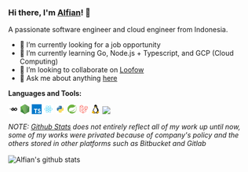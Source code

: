 ### Hi there, I'm [Alfian](https://alfianmaulana.com)! 👋

A passionate software engineer and cloud engineer from Indonesia.

- 🔭 I’m currently looking for a job opportunity
- 🌱 I’m currently learning Go, Node.js + Typescript, and GCP (Cloud Computing)
- 👯 I’m looking to collaborate on [Loofow](https://www.loofow.com)
- 💬 Ask me about anything [here](https://github.com/alfinm01/alfinm01/issues)

**Languages and Tools:**  

<code><img height="20" src="https://raw.githubusercontent.com/github/explore/80688e429a7d4ef2fca1e82350fe8e3517d3494d/topics/go/go.png"></code>
<code><img height="20" src="https://raw.githubusercontent.com/github/explore/80688e429a7d4ef2fca1e82350fe8e3517d3494d/topics/nodejs/nodejs.png"></code>
<code><img height="20" src="https://raw.githubusercontent.com/github/explore/80688e429a7d4ef2fca1e82350fe8e3517d3494d/topics/typescript/typescript.png"></code>
<code><img height="20" src="https://raw.githubusercontent.com/github/explore/80688e429a7d4ef2fca1e82350fe8e3517d3494d/topics/react/react.png"></code>
<code><img height="20" src="https://raw.githubusercontent.com/github/explore/80688e429a7d4ef2fca1e82350fe8e3517d3494d/topics/python/python.png"></code>
<code><img height="20" src="https://raw.githubusercontent.com/github/explore/80688e429a7d4ef2fca1e82350fe8e3517d3494d/topics/spring-boot/spring-boot.png"></code>
<code><img height="20" src="https://raw.githubusercontent.com/github/explore/56a826d05cf762b2b50ecbe7d492a839b04f3fbf/topics/laravel/laravel.png"></code>
<code><img height="20" src="https://raw.githubusercontent.com/github/explore/80688e429a7d4ef2fca1e82350fe8e3517d3494d/topics/linux/linux.png"></code>
<code><img height="20" src="https://avatars.githubusercontent.com/u/2810941"></code>

*NOTE: [Github Stats](https://github.com/anuraghazra/github-readme-stats) does not entirely reflect all of my work up until now, some of my works were privated because of company's policy and the others stored in other platforms such as Bitbucket and Gitlab*

<img align="center" src="https://github-readme-stats.vercel.app/api?username=alfinm01&show_icons=true&include_all_commits=true&count_private=true&theme=material-palenight" alt="Alfian's github stats" />
